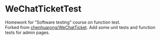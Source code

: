 # WeChatTicketTest
Homework for "Software testing" course on function test.  
Forked from [chenhuarong/WeChatTicket](https://github.com/chenhuarong/WeChatTicket). Add some unit tests and function tests for admin pages. 

